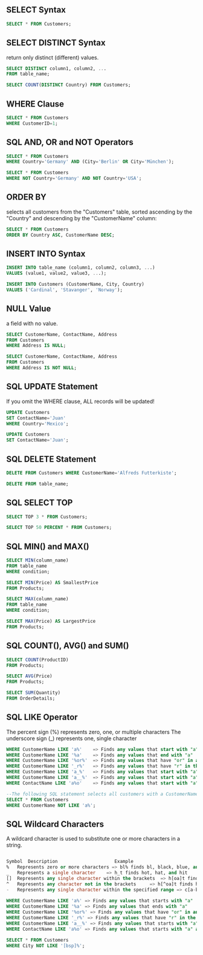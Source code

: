 ## SELECT Syntax
```sql
SELECT * FROM Customers;
```

## SELECT DISTINCT Syntax
return only distinct (different) values.
```sql
SELECT DISTINCT column1, column2, ...
FROM table_name;

SELECT COUNT(DISTINCT Country) FROM Customers;
```

## WHERE Clause
```sql
SELECT * FROM Customers
WHERE CustomerID=1;
```

## SQL AND, OR and NOT Operators
```sql
SELECT * FROM Customers
WHERE Country='Germany' AND (City='Berlin' OR City='München');

SELECT * FROM Customers
WHERE NOT Country='Germany' AND NOT Country='USA';
```

## ORDER BY
selects all customers from the "Customers" table, sorted ascending by the "Country" and descending by the "CustomerName" column:
```sql
SELECT * FROM Customers
ORDER BY Country ASC, CustomerName DESC;
```

## INSERT INTO Syntax
```sql
INSERT INTO table_name (column1, column2, column3, ...)
VALUES (value1, value2, value3, ...);

INSERT INTO Customers (CustomerName, City, Country)
VALUES ('Cardinal', 'Stavanger', 'Norway');
```

## NULL Value
a field with no value.
```sql
SELECT CustomerName, ContactName, Address
FROM Customers
WHERE Address IS NULL;

SELECT CustomerName, ContactName, Address
FROM Customers
WHERE Address IS NOT NULL;
```

## SQL UPDATE Statement
If you omit the WHERE clause, ALL records will be updated!
```sql
UPDATE Customers
SET ContactName='Juan'
WHERE Country='Mexico';

UPDATE Customers
SET ContactName='Juan';
```

## SQL DELETE Statement
```sql
DELETE FROM Customers WHERE CustomerName='Alfreds Futterkiste';

DELETE FROM table_name;
```

## SQL SELECT TOP
```sql
SELECT TOP 3 * FROM Customers;

SELECT TOP 50 PERCENT * FROM Customers;
```

## SQL MIN() and MAX()
```sql
SELECT MIN(column_name)
FROM table_name
WHERE condition;

SELECT MIN(Price) AS SmallestPrice
FROM Products;

SELECT MAX(column_name)
FROM table_name
WHERE condition;

SELECT MAX(Price) AS LargestPrice
FROM Products;
```

## SQL COUNT(), AVG() and SUM()
```sql
SELECT COUNT(ProductID)
FROM Products;

SELECT AVG(Price)
FROM Products;

SELECT SUM(Quantity)
FROM OrderDetails;
```

## SQL LIKE Operator
The percent sign (%) represents zero, one, or multiple characters
The underscore sign (_) represents one, single character
```sql
WHERE CustomerName LIKE 'a%'	=> Finds any values that start with "a"
WHERE CustomerName LIKE '%a'	=> Finds any values that end with "a"
WHERE CustomerName LIKE '%or%'	=> Finds any values that have "or" in any position
WHERE CustomerName LIKE '_r%'	=> Finds any values that have "r" in the second position
WHERE CustomerName LIKE 'a_%'	=> Finds any values that start with "a" and are at least 2 characters in length
WHERE CustomerName LIKE 'a__%'	=> Finds any values that start with "a" and are at least 3 characters in length
WHERE ContactName LIKE 'a%o'	=> Finds any values that start with "a" and ends with "o"

--The following SQL statement selects all customers with a CustomerName that does NOT start with "a":
SELECT * FROM Customers
WHERE CustomerName NOT LIKE 'a%';
```

## SQL Wildcard Characters
A wildcard character is used to substitute one or more characters in a string.
```sql

Symbol	Description	                    Example
%	Represents zero or more characters => bl% finds bl, black, blue, and blob
_	Represents a single character	 => h_t finds hot, hat, and hit
[]	Represents any single character within the brackets	 => h[oa]t finds hot and hat, but not hit
^	Represents any character not in the brackets	 => h[^oa]t finds hit, but not hot and hat
-	Represents any single character within the specified range => c[a-b]t finds cat and cbt
 
WHERE CustomerName LIKE 'a%' => Finds any values that starts with "a"
WHERE CustomerName LIKE '%a' => Finds any values that ends with "a"
WHERE CustomerName LIKE '%or%' => Finds any values that have "or" in any position
WHERE CustomerName LIKE '_r%' => Finds any values that have "r" in the second position
WHERE CustomerName LIKE 'a__%' => Finds any values that starts with "a" and are at least 3 characters in length
WHERE ContactName LIKE 'a%o' => Finds any values that starts with "a" and ends with "o"

SELECT * FROM Customers
WHERE City NOT LIKE '[bsp]%';
```

##
```sql

```

##
```sql

```

##
```sql

```

##
```sql

```

##
```sql

```

##
```sql

```

##
```sql

```

##
```sql

```

##
```sql

```

##
```sql

```

##
```sql

```

##
```sql

```

##
```sql

```

##
```sql

```

##
```sql

```

##
```sql

```

##
```sql

```

##
```sql

```

##
```sql

```

##
```sql

```

##
```sql

```

##
```sql

```

##
```sql

```

##
```sql

```

##
```sql

```

##
```sql

```

##
```sql

```

##
```sql

```

##
```sql

```

##
```sql

```

##
```sql

```

##
```sql

```

##
```sql

```

##
```sql

```

##
```sql

```

##
```sql

```

##
```sql

```

##
```sql

```

##
```sql

```

##
```sql

```

##
```sql

```

##
```sql

```

##
```sql

```

##
```sql

```

##
```sql

```

##
```sql

```

##
```sql

```

##
```sql

```

##
```sql

```

##
```sql

```

